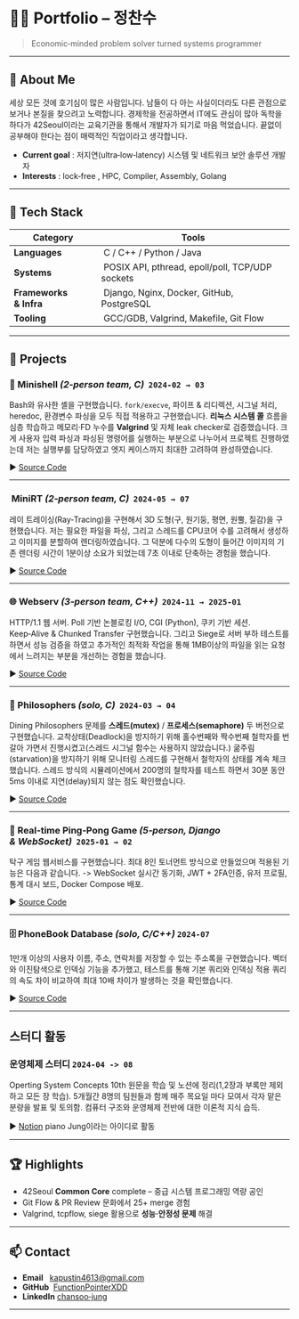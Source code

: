 # 👨‍💻 Portfolio – 정찬수

> Economic‑minded problem solver turned systems programmer

---

## 👋 About Me

세상 모든 것에 호기심이 많은 사람입니다. 남들이 다 아는 사실이더라도 다른 관점으로 보거나 본질을 찾으려고 노력합니다. 경제학을 전공하면서 IT에도 관심이 많아 독학을 하다가 42Seoul이라는 교육기관을 통해서 개발자가 되기로 마음 먹었습니다. 끝없이 공부해야 한다는 점이 매력적인 직업이라고 생각합니다.

* **Current goal** : 저지연(ultra‑low‑latency) 시스템 및 네트워크 보안 솔루션 개발자
* **Interests** : lock‑free , HPC, Compiler, Assembly, Golang

---

## 🔧 Tech Stack

|  Category              |  Tools                                                          |
| ---------------------- | --------------------------------------------------------------- |
| **Languages**          |  C / C++ / Python / Java                                        |
| **Systems**            |  POSIX API, pthread, epoll/poll, TCP/UDP sockets                |
| **Frameworks & Infra** |  Django, Nginx, Docker, GitHub, PostgreSQL                      |
| **Tooling**            |  GCC/GDB, Valgrind, Makefile, Git Flow                          |

---

## 📂 Projects

### 🐚 Minishell *(2‑person team, C)*  `2024‑02 → 03`

Bash와 유사한 셸을 구현했습니다. `fork/execve`, 파이프 & 리디렉션, 시그널 처리, heredoc, 환경변수 파싱을 모두 직접 적용하고 구현했습니다.  **리눅스 시스템 콜** 흐름을 심층 학습하고 메모리·FD 누수를 **Valgrind** 및 자체 leak checker로 검증했습니다. 크게 사용자 입력 파싱과 파싱된 명령어를 실행하는 부분으로 나누어서 프로젝트 진행하였는데 저는 실행부를 담당하였고 엣지 케이스까지 최대한 고려하여 완성하였습니다. 

▶ [Source Code](https://github.com/FunctionPointerXDD/minishell)

---

###  MiniRT *(2‑person team, C)*  `2024‑05 → 07`

레이 트레이싱(Ray-Tracing)을 구현해서 3D 도형(구, 원기둥, 평면, 원뿔, 질감)을 구현했습니다. 저는 필요한 파일을 파싱, 그리고 스레드를 CPU코어 수를 고려해서 생성하고 이미지를 분할하여 렌더링하였습니다. 그 덕분에 다수의 도형이 들어간 이미지의 기존 렌더링 시간이 1분이상 소요가 되었는데 7초 이내로 단축하는 경험을 했습니다.

▶ [Source Code](https://github.com/FunctionPointerXDD/miniRT)

---

### 🌐 Webserv *(3‑person team, C++)*  `2024‑11 → 2025‑01`

HTTP/1.1 웹 서버. Poll 기반 논블로킹 I/O, CGI (Python), 쿠키 기반 세션. Keep‑Alive & Chunked Transfer 구현했습니다. 그리고 Siege로 서버 부하 테스트를 하면서 성능 검증을 하였고 추가적인 최적화 작업을 통해 1MB이상의 파일을 읽는 요청에서 느려지는 부분을 개선하는 경험을 했습니다.

▶ [Source Code](https://github.com/FunctionPointerXDD/webserv)

---

### 🍴 Philosophers *(solo, C)*  `2024‑03 → 04`

Dining Philosophers 문제를 **스레드(mutex)** / **프로세스(semaphore)** 두 버전으로 구현했습니다. 교착상태(Deadlock)을 방지하기 위해 홀수번째와 짝수번째 철학자를 번갈아 가면서 진행시켰고(스레드 시그널 함수는 사용하지 않았습니다.) 굶주림(starvation)을 방지하기 위해 모니터링 스레드를 구현해서 철학자의 상태를 계속 체크했습니다. 스레드 방식의 시뮬레이션에서 200명의 철학자를 테스트 하면서 30분 동안 5ms 이내로 지연(delay)되지 않는 점도 확인했습니다.     

▶ [Source Code](https://github.com/FunctionPointerXDD/philo)

---

### 🏓 Real‑time Ping‑Pong Game *(5‑person, Django & WebSocket)*  `2025‑01 → 02`

탁구 게임 웹서비스를 구현했습니다. 최대 8인 토너먼트 방식으로 만들었으며 적용된 기능은 다음과 같습니다.  -> WebSocket 실시간 동기화, JWT + 2FA인증, 유저 프로필, 통계 대시 보드, Docker Compose 배포.

▶ [Source Code](https://github.com/FunctionPointerXDD/42-ascension)

---

### 🗄️ PhoneBook Database *(solo, C/C++)*  `2024-07`

1만개 이상의 사용자 이름, 주소, 연락처를 저장할 수 있는 주소록을 구현했습니다.  벡터와 이진탐색으로 인덱싱 기능을 추가했고,  테스트를 통해 기본 쿼리와 인덱싱 적용 쿼리의 속도 차이 비교하여 최대 10배 차이가 발생하는 것을 확인했습니다.  

▶ [Source Code](https://github.com/FunctionPointerXDD/network_assignment)

---

## 스터디 활동

### 운영체제 스터디 `2024-04 -> 08`

Operting System Concepts 10th 원문을 학습 및 노션에 정리(1,2장과 부록만 제외하고 모든 장 학습). 5개월간 8명의 팀원들과 함께 매주 목요일 마다 모여서 각자 맡은 분량을 발표 및 토의함. 컴퓨터 구조와 운영체제 전반에 대한 이론적 지식 습득.

▶ [Notion](https://lean-taurus-898.notion.site/Operating-System-Concepts-10th-da775c8c55ec41e692534e5db02760a6?pvs=74)
piano Jung이라는 아이디로 활동

---

## 🏆 Highlights

* 42Seoul **Common Core** complete – 중급 시스템 프로그래밍 역량 공인
* Git Flow & PR Review 문화에서 25+ merge 경험
* Valgrind, tcpflow, siege 활용으로 **성능·안정성 문제** 해결 

---

## 📫 Contact

* **Email**   [kapustin4613@gmail.com](mailto:kapustin4613@gmail.com)
* **GitHub**  [FunctionPointerXDD](https://github.com/FunctionPointerXDD)
* **LinkedIn** [chansoo‑jung](https://www.linkedin.com/in/chansoo-jung-a73617331/)

---
